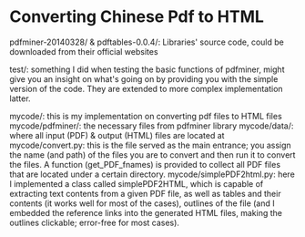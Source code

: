 # Converting Chinese Pdf to HTML

pdfminer-20140328/ & pdftables-0.0.4/: Libraries' source code, could be downloaded from their official websites

test/: something I did when testing the basic functions of pdfminer, might give you an insight on what's going on by providing you with the simple version of the code. They are extended to more complex implementation latter.

mycode/: this is my implementation on converting pdf files to HTML files
mycode/pdfminer/: the necessary files from pdfminer library
mycode/data/: where all input (PDF) & output (HTML) files are located at
mycode/convert.py: this is the file served as the main entrance; you assign the name (and path) of the files you are to convert and then run it to convert the files. A function (get_PDF_fnames) is provided to collect all PDF files that are located under a certain directory.
mycode/simplePDF2html.py: here I implemented a class called simplePDF2HTML, which is capable of extracting text contents from a given PDF file, as well as tables and their contents (it works well for most of the cases), outlines of the file (and I embedded the reference links into the generated HTML files, making the outlines clickable; error-free for most cases).

